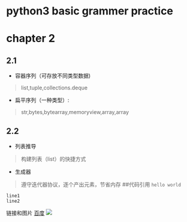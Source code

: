 # python3 basic grammer practice

# chapter 2
## 2.1
- 容器序列（可存放不同类型数据)
> list,tuple,collections.deque
- 扁平序列（一种类型）:
> str,bytes,bytearray,memoryview,array,array

## 2.2
- 列表推导
> 构建列表（list）的快捷方式
- 生成器
> 遵守迭代器协议，逐个产出元素，节省内存
##代码引用
`hello world`

```
line1
line2
```
链接和图片
[百度](http://www.baidu.com)
![](https://pskoty.oss-cn-beijing.aliyuncs.com/post/learn-markdown/7.png)






